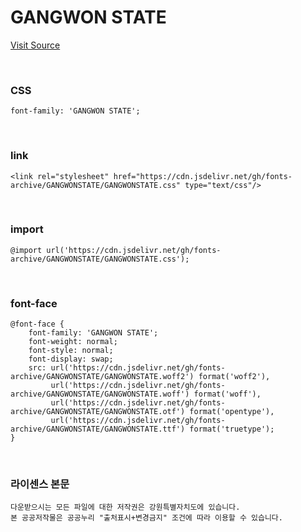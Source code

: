# GANGWON STATE

[Visit Source](https://state.gwd.go.kr/portal/introduce/symbol/font)

&nbsp;

### CSS

```
font-family: 'GANGWON STATE';
```

&nbsp;

### link

```
<link rel="stylesheet" href="https://cdn.jsdelivr.net/gh/fonts-archive/GANGWONSTATE/GANGWONSTATE.css" type="text/css"/>
```

&nbsp;

### import

```
@import url('https://cdn.jsdelivr.net/gh/fonts-archive/GANGWONSTATE/GANGWONSTATE.css');
```

&nbsp;

### font-face

```
@font-face {
    font-family: 'GANGWON STATE';
    font-weight: normal;
    font-style: normal;
    font-display: swap;
    src: url('https://cdn.jsdelivr.net/gh/fonts-archive/GANGWONSTATE/GANGWONSTATE.woff2') format('woff2'),
         url('https://cdn.jsdelivr.net/gh/fonts-archive/GANGWONSTATE/GANGWONSTATE.woff') format('woff'),
         url('https://cdn.jsdelivr.net/gh/fonts-archive/GANGWONSTATE/GANGWONSTATE.otf') format('opentype'),
         url('https://cdn.jsdelivr.net/gh/fonts-archive/GANGWONSTATE/GANGWONSTATE.ttf') format('truetype');
}
```

&nbsp;

### 라이센스 본문

```
다운받으시는 모든 파일에 대한 저작권은 강원특별자치도에 있습니다. 
본 공공저작물은 공공누리 "출처표시+변경금지" 조건에 따라 이용할 수 있습니다.
```
